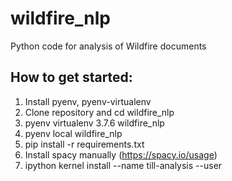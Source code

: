 # wildfire_nlp
Python code for analysis of Wildfire documents

## How to get started:
1. Install pyenv, pyenv-virtualenv
2. Clone repository and cd wildfire_nlp
3. pyenv virtualenv 3.7.6 wildfire_nlp
4. pyenv local wildfire_nlp
5. pip install -r requirements.txt
6. Install spacy manually (https://spacy.io/usage)
7. ipython kernel install --name till-analysis --user